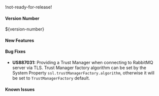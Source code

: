 !not-ready-for-release!

#### Version Number
${version-number}

#### New Features

#### Bug Fixes
- **US887031:** Providing a Trust Manager when connecting to RabbitMQ server via TLS. Trust Manager factory
  algorithm can be set by the System Property `ssl.trustManagerFactory.algorithm`, otherwise it will be set to
  `TrustManagerFactory` default.

#### Known Issues
